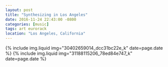 ```yaml
---
layout: post
title: "Synthesizing in Los Angeles"
date: 2016-11-24 22:43:00 -0800
categories: [music]
tags: art eurorack
location: "Los Angeles, California"
---
```


{% include img.liquid img="30402659014_dcc31bc22e_k" date=page.date %}
{% include img.liquid img="31188115206_78ed84e747_k" date=page.date %}
